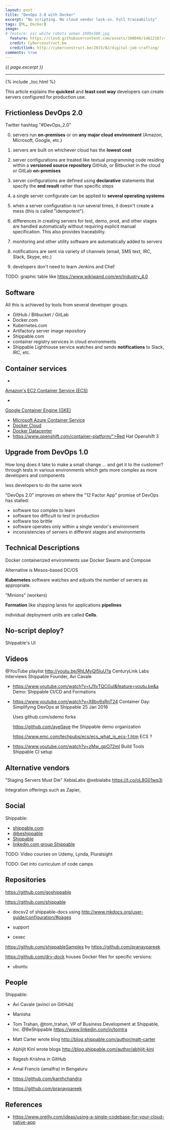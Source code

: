 ```yaml
---
layout: post
title: "DevOps 2.0 with Docker"
excerpt: "No scripting. No cloud vendor lock-in. Full traceability"
tags: [ML, Docker]
image:
# feature: pic white robots woman 1900x500.jpg
  feature: https://cloud.githubusercontent.com/assets/300046/14622167/45abd918-0585-11e6-8537-a58e0b55e3ec.jpg
  credit: Cyberconstruct.be
  creditlink: http://cyberconstruct.be/2015/02/digital-job-crafting/
comments: true
---
```

<i>{{ page.excerpt }}</i>
<hr />

{% include _toc.html %}

This article explains the <strong>quickest</strong> and <strong>least cost way</strong> 
developers can create servers configured for production use.


## Frictionless DevOps 2.0 #

Twitter hashtag "\#DevOps_2.0"

   0. servers run <strong>on-premises</strong> or on 
   <strong>any major cloud environment</strong> (Amazon, Microsoft, Google, etc.)
   
   0. servers are built on whichever cloud has the <strong>lowest cost</strong> 

   0. server configurations are treated like textual programming code residing
   within a <strong>versioned source repository</strong>
   GitHub, or Bitbucket in the cloud or GitLab <strong>on-premises</strong>

   0. server configurations are defined using <strong>declarative</strong> 
   statements that specify the <strong>end result</strong>
   rather than specific steps

   0. a single server configurate can be applied to <strong>several operating systems</strong>

   0. when a server configuration is run several times, it doesn't create a mess
   (this is called "idempotent").

   0. differences in creating servers for test, demo, prod, and other stages
   are handled automatically without requiring explicit manual specification.
   This also provides traceability.

   0. monitoring and other utility software are automatically added to servers

   0. notifications are sent via variety of channels (email, SMS text, IRC, Slack, Skype, etc.)

   0. developers don't need to learn Jenkins and Chef

TODO: graphic table like https://www.wikiwand.com/en/Industry_4.0


## Software #

All this is achieved by tools from several developer groups.

   * GitHub / Bitbucket / GitLab
   * Docker.com
   * Kubernetes.com
   * Artifactory server image repository
   * Shippable.com 
   * container registry services in cloud environments
   * Shippable Lighthouse service watches and sends <strong>notifications</strong> to Slack, IRC, etc.

## Container services # 

   * <a target="_blank" href="https://aws.amazon.com/ecs/">
   Amazon's EC2 Container Service (ECS)</a>
   * <a target="_blank" href="https://cloud.google.com/container-engine/">
   Google Container Engine (GKE)</a>
   * <a target="_blank" href="https://azure.microsoft.com/en-us/services/container-service/">Microsoft Azure Container Service</a>
   * <a target="_blank" href="https://cloud.docker.com/">Docker Cloud</a>
   * <a target="_blank" href="https://www.docker.com/products/docker-datacenter">Docker Datacenter</a>
   * <a target="_blank" href="">https://www.openshift.com/container-platform/">Red Hat Openshift 3</a>


## Upgrade from DevOps 1.0 #

How long does it take to make a small change ... and get it to the customer?
   through tests in various environments 
   which gets more complex as more developers and components

less developers to do the same work

"DevOps 2.0" improves on where the "12 Factor App" promise of DevOps has stalled:

   * software too complex to learn
   * software too difficult to test in production
   * software too brittle
   * software operates only within a single vendor's environment
   * inconsistencies of servers in different stages and environments


## Technical Descriptions #

Docker containerized environments
use Docker Swarm and Compose

Alternative is Mesos-based DC/OS 

<strong>Kubernetes</strong> software watches and adjusts the number of servers as appropriate.

"Minions" (workers)

<strong>Formation</strong>
like shipping lanes for applications
 <strong>pipelines</strong> 


individual deployment units are called <strong>Cells</strong>.


## No-script deploy? #

Shippable's UI



## Videos #

@YouTube playlist http://youtu.be/RhLMyQI5IuU?a  CenturyLink Labs Interviews Shippable Founder, Avi Cavale

* https://www.youtube.com/watch?v=tJ1lvTQCGuI&feature=youtu.be&a
   Demo: Shippable CI/CD and Formations

* https://www.youtube.com/watch?v=X6bv6sRnT24
   Container Day: Simplifying DevOps at Shippable
   25 Jan 2016
 
   Uses github.com/sdemo forks

   https://github.com/aye0aye the Shippable demo organization

   https://www.emc.com/techpubs/ecs/ecs_what_is_ecs-1.htm
   ECS ?

* https://www.youtube.com/watch?v=zMw_gpO72mI
   Build Tools Shippable CI setup


## Alternative vendors #

   "Staging Servers Must Die"
   XebiaLabs ‏@xebialabs https://t.co/oL8G01wq3i

Integration offerings such as Zapier,




## Social #

Shippable:

   * <a target="_blank" href="https://www.shippable.com/">shippable.com</a>
   * <a target="_blank" href="https://www.twitter.com/beshippable/">@beshippable</a>
   * <a target="_blank" href="https://www.linkedin.com/company/3320485">Shippable</a>
   * <a target="_blank" href="https://www.linkedin.com/in/shippable/">linkedin.com group Shippable</a>

TODO: Video courses on Udemy, Lynda, Pluralsight

TODO: Get into curriculum of code camps



## Repositories #

https://github.com/goshippable

https://github.com/shippable

   * docsv2 of shippable-docs using http://www.mkdocs.org/user-guide/configuration/#pages

   * support

   * cexec

https://github.com/shippableSamples 
by https://github.com/pranaypareek

https://github.com/dry-dock 
houses Docker files for specific versions:

   * ubuntu

## People #

Shippable:

* Avi Cavale (avinci on GitHub)

* Manisha 

* Tom Trahan, @tom_trahan, VP of Business Development at Shippable, Inc. 
   @BeShippable
   https://www.linkedin.com/in/tomtra

* Matt Carter wrote blog http://blog.shippable.com/author/matt-carter

* Abhijit Kinl wrote blogs
  http://blog.shippable.com/author/abhijit-kini

* Ragesh Krishna in GitHub

* Amal Francis (amalfra) in Bengaluru

* https://github.com/kanthchandra

* https://github.com/pranaypareek


## References #

* https://www.oreilly.com/ideas/using-a-single-codebase-for-your-cloud-native-app

